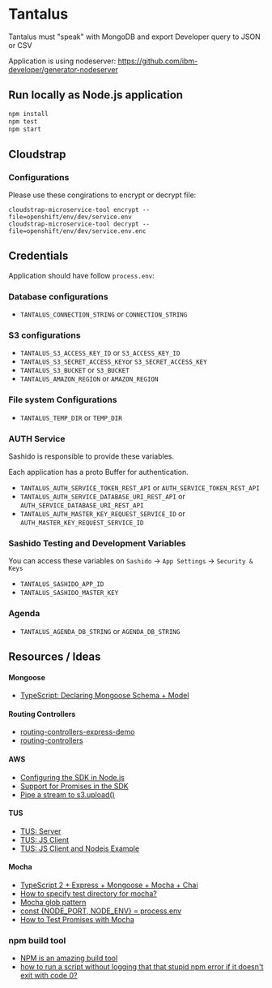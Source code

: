 # Tantalus

Tantalus must "speak" with MongoDB and export Developer query to JSON or CSV

Application is using nodeserver: https://github.com/ibm-developer/generator-nodeserver

## Run locally as Node.js application

```bash
npm install
npm test
npm start
```

## Cloudstrap

### Configurations

Please use these congirations to encrypt or decrypt file: 

```
cloudstrap-microservice-tool encrypt --file=openshift/env/dev/service.env
cloudstrap-microservice-tool decrypt --file=openshift/env/dev/service.env.enc
```

## Credentials

Application should have follow `process.env`: 

### Database configurations

 - `TANTALUS_CONNECTION_STRING` or `CONNECTION_STRING`

### S3 configurations

 - `TANTALUS_S3_ACCESS_KEY_ID` or `S3_ACCESS_KEY_ID`
 - `TANTALUS_S3_SECRET_ACCESS_KEY`or `S3_SECRET_ACCESS_KEY`
 - `TANTALUS_S3_BUCKET` or `S3_BUCKET`
 - `TANTALUS_AMAZON_REGION` or `AMAZON_REGION`

### File system Configurations

 - `TANTALUS_TEMP_DIR` or `TEMP_DIR`

### AUTH Service

Sashido is responsible to provide these variables.

Each application has a proto Buffer for authentication.

 - `TANTALUS_AUTH_SERVICE_TOKEN_REST_API` or `AUTH_SERVICE_TOKEN_REST_API`
 - `TANTALUS_AUTH_SERVICE_DATABASE_URI_REST_API` or `AUTH_SERVICE_DATABASE_URI_REST_API`
 - `TANTALUS_AUTH_MASTER_KEY_REQUEST_SERVICE_ID` or `AUTH_MASTER_KEY_REQUEST_SERVICE_ID`

### Sashido Testing and Development Variables

You can access these variables on `Sashido` -> `App Settings` -> `Security & Keys`

 - `TANTALUS_SASHIDO_APP_ID`
 - `TANTALUS_SASHIDO_MASTER_KEY`

### Agenda

 - `TANTALUS_AGENDA_DB_STRING` or `AGENDA_DB_STRING`

## Resources / Ideas

#### Mongoose
- [TypeScript: Declaring Mongoose Schema + Model](https://brianflove.com/2016/10/04/typescript-declaring-mongoose-schema-model/)


#### Routing Controllers

- [routing-controllers-express-demo](https://github.com/pleerock/routing-controllers-express-demo)
- [routing-controllers](https://github.com/typestack/routing-controllers)

#### AWS

- [Configuring the SDK in Node.js](http://docs.amazonaws.cn/en_us/AWSJavaScriptSDK/guide/node-configuring.html)
- [Support for Promises in the SDK](https://aws.amazon.com/blogs/developer/support-for-promises-in-the-sdk/)
- [Pipe a stream to s3.upload()](https://stackoverflow.com/questions/37336050/pipe-a-stream-to-s3-upload/37366093#37366093)

#### TUS

- [TUS: Server](https://github.com/tus/tus-node-server)
- [TUS: JS Client](https://github.com/tus/tus-js-client)
- [TUS: JS Client and Nodejs Example](https://github.com/tus/tus-js-client/blob/master/demo/node.js)

#### Mocha

- [TypeScript 2 + Express + Mongoose + Mocha + Chai](https://brianflove.com/2016/11/11/typescript-2-express-mongoose-mocha-chai/)
- [How to specify test directory for mocha?](https://stackoverflow.com/questions/10753288/how-to-specify-test-directory-for-mocha)
- [Mocha glob pattern](https://remarkablemark.org/blog/2017/02/07/mocha-glob-pattern/)
- [const {NODE_PORT, NODE_ENV} = process.env](https://medium.com/@maxcbc/mocking-environment-variables-in-node-js-a17a416e127c)
- [How to Test Promises with Mocha](https://wietse.loves.engineering/testing-promises-with-mocha-90df8b7d2e35)

### npm build tool

- [NPM is an amazing build tool](http://lucasmreis.github.io/blog/npm-is-an-amazing-build-tool)
- [how to run a script without logging that that stupid npm error if it doesn't exit with code 0?](https://github.com/npm/npm/issues/6124)


